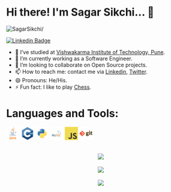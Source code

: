 # Hi there! I'm Sagar Sikchi... 👋

<p align="left"> <img src=https://komarev.com/ghpvc/?username=SagarSikchi alt=SagarSikchi/></p>

[![Linkedin Badge](https://img.shields.io/badge/-sagarsikchi-blue?style=flat-square&logo=Linkedin&logoColor=white&link=https://www.linkedin.com/in/sagar-sikchi/)](https://www.linkedin.com/in/sagar-sikchi/)

<!-- [![Linkedin Badge](https://img.shields.io/badge/-sagarsikchi-blue?style=flat-square&logo=Linkedin&logoColor=white&link=https://www.linkedin.com/in/sagar-sikchi/)](https://www.linkedin.com/in/sagar-sikchi/)   [![Portfolio Badge](https://img.shields.io/badge/-Portfolio-green?style=flat-square&logo=React&logoColor=white&link=https://www.linkedin.com/in/sagar-sikchi/)]() -->


<!--
**SagarSikchi/SagarSikchi** is a ✨ _special_ ✨ repository because its `README.md` (this file) appears on your GitHub profile.
Here are some ideas to get you started: -->
<!-- 
- 🤔 I’m looking for help with ... 
-->
- 🔭 I’ve studied at [Vishwakarma Institute of Technology, Pune](http://www.vit.edu/).
- 🌱 I’m currently working as a Software Engineer.
- 👯 I’m looking to collaborate on Open Source projects.
- 📫 How to reach me: contact me via <!-- [Mail](mailto:sikchisagar9330@gmail.com), -->[Linkedin](https://www.linkedin.com/in/sagar-sikchi/), [Twitter](https://twitter.com/sikchisagar).
- 😄 Pronouns: He/His.
- ⚡ Fun fact: I like to play [Chess](https://lichess.org/@/TowardsInfinity).


# **Languages and Tools:**

<!-- <code><img height="35" alt="C" src="https://raw.githubusercontent.com/github/explore/5c058a388828bb5fde0bcafd4bc867b5bb3f26f3/topics/c/c.png"></code> -->
<code><img height="35" alt="Java" src="https://raw.githubusercontent.com/github/explore/80688e429a7d4ef2fca1e82350fe8e3517d3494d/topics/java/java.png"></code>
<code><img height="35" alt="C++" src="https://raw.githubusercontent.com/github/explore/80688e429a7d4ef2fca1e82350fe8e3517d3494d/topics/cpp/cpp.png"></code>
<code><img height="35" alt="Python" src="https://raw.githubusercontent.com/github/explore/80688e429a7d4ef2fca1e82350fe8e3517d3494d/topics/python/python.png"></code>
<code><img height="35" alt="MySql" src="https://raw.githubusercontent.com/github/explore/80688e429a7d4ef2fca1e82350fe8e3517d3494d/topics/mysql/mysql.png"></code>
<code><img height="35" alt="JavaScript" src="https://raw.githubusercontent.com/github/explore/80688e429a7d4ef2fca1e82350fe8e3517d3494d/topics/javascript/javascript.png"></code>
<code><img height="35" alt="Git" src="https://raw.githubusercontent.com/github/explore/80688e429a7d4ef2fca1e82350fe8e3517d3494d/topics/git/git.png"></code>
<!-- <code><img height="35" alt="Linux" src="https://raw.githubusercontent.com/github/explore/80688e429a7d4ef2fca1e82350fe8e3517d3494d/topics/linux/linux.png"></code> -->
<!-- <code><img height="35" alt="Git" src="https://raw.githubusercontent.com/github/explore/80688e429a7d4ef2fca1e82350fe8e3517d3494d/topics/git/git.png"></code> -->

<br/>

<!-- [![Sagar Sikchi’s GitHub activity graph](https://activity-graph.herokuapp.com/graph?username=SagarSikchi&theme=react-dark&hide_border=true)](https://github.com/SagarSikchi/) -->



<div align="center">
  <a >
  <img align="center" src="https://github-readme-streak-stats.herokuapp.com/?user=SagarSikchi&theme=black-ice&hide_border=true" width="800">
  </a>
  <br/>
  <br/>
  
  <a href="https://github.com/SagarSikchi/github-readme-stats">
    <img align="center" src="https://github-readme-stats.vercel.app/api/top-langs/?username=SagarSikchi&theme=dark&hide_border=true&text_color=fff&icon_color=03e8fc&title_color=03e8fc&count_private=true" />
  </a>
 <br />
 <br />

 <a href="https://github.com/SagarSikchi/github-readme-stats">
    <img align="center" src="https://github-readme-stats.vercel.app/api?username=SagarSikchi&count_private=true&theme=dark&show_icons=true&hide_border=true&text_color=fff&icon_color=03e8fc&title_color=03e8fc&card_width=3&line_height=40" />
  </a>
</div>
<br>


